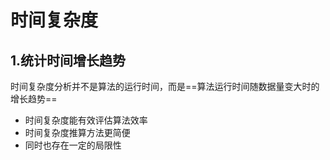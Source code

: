 # 时间复杂度



## 1.统计时间增长趋势

时间复杂度分析并不是算法的运行时间，而是==算法运行时间随数据量变大时的增长趋势==

* 时间复杂度能有效评估算法效率
* 时间复杂度推算方法更简便
* 同时也存在一定的局限性

